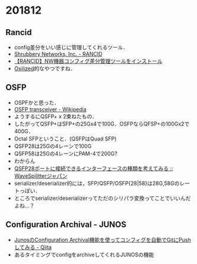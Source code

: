 # 201812

## Rancid
  - config差分をいい感じに管理してくれるツール．
  - [Shrubbery Networks, Inc. - RANCID](http://www.shrubbery.net/rancid/)
  - [【RANCID】NW機器コンフィグ差分管理ツールをインストール](https://genchan.net/it/server/2753/)
  - [Oxilized](https://github.com/ytti/oxidized)的なやつですね．

## OSFP
  - OSPFかと思った．
  - [OSFP transceiver - Wikipedia](https://en.wikipedia.org/wiki/OSFP_transceiver)
  - ようするにQSFP+ x 2束ねたもの．
  - したがってQSFP+はSFP+の25Gx4で100G．OSFPならQFSP+の100Gx2で400G．
  - Octal SFPということ．(QSFPはQuad SFP)
  - QSFP28は25Gの4レーンで100G
  - QSFP58は25Gの4レーンにPAM-4で200G?
  - わからん
  - [QSFP28ポートに接続できるインターフェースの種類を考えてみる :: WaveSpilitterジャパン](https://www.wavesplitter.jp/index.php/191/qsfp28port-valiation)
  - serializer/deserializer的には，SFP/QSFP/OSFP{28|58}は28G,58Gのレートっぽい．
  - ところでserializer/deserializerってただのシリパラ変換ってことでいいんだよね...？

## Configuration Archival - JUNOS
  - [JunosのConfiguration Archival機能を使ってコンフィグを自動でGitにPushしてみる - Qiita](https://qiita.com/kazubu/items/c1b6a656a10a2e489142)
  - あるタイミングでconfigをarchiveしてくれるJUNOSの機能